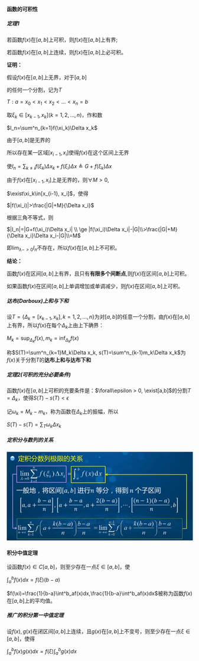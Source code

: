 #### 函数的可积性

##### 定理1 

若函数$f(x)$在$[a,b]$上可积，则$f(x)$在$[a,b]$上有界;

若函数$f(x)$在$[a,b]$上连续，则$f(x)$在$[a,b]$上必可积。



<b>证明：</b>

假设$f(x)$在$[a,b]$上无界，对于$[a,b]$

的任何一个分割，记为$T$

$T: a = x_0<x_1<x_2<...<x_n=b$

取$\xi_k \in [x_{k-1}, x_k](k=1,2,...,n)$，作和数

$I_n=\sum^n_{k=1}f(\xi_k)\Delta x_k$

由于$[a,b]$是无界的

所以存在某一区域$[x_{i-1},x_i]$使得$f(x)$在这个区间上无界

使$I_n=\sum_{k \ne i}f(\xi_k)\Delta x_k+f(\xi_i)\Delta x \triangleq G+f(\xi_k)\Delta x$

由于$f(x)$在$[x_{i-1},x_i]$上是无界的，则$\forall M > 0$,

$\exist\xi_k\in[x_{i-1}, x_i]$，使得

$|f(\xi_i)|>\frac{|G|+M}{\Delta x_i}$

根据三角不等式，则

$|I_n|=|G+f(\xi_i)\Delta x_i| \\ \ge |f(\xi_i)\Delta x_i|-|G|\\>\frac{|G|+M}{\Delta x_i}\Delta x_i-|G|\\=M$

即$\lim_{\lambda -> 0}I_n$不存在，所以$f(x)$在$[a,b]$上不可积。



<b>结论：</b>

函数$f(x)$在区间$[a,b]$上有界，且只有<b>有限多个间断点</b>,则$f(x)$在区间$[a,b]$上可积。

如果函数$f(x)$在区间$[a,b]$上单调增加或单调减少，则$f(x)$在区间$[a,b]$上可积。







##### 达布(Darboux)上和与下和

设$T=\{\Delta_k=[x_{k-1}, x_k], k=1,2,...,n\}$为对$[a,b]$的任意一个分割，由$f(x)$在$[a,b]$上有界，所以$f(x)$在每个$\Delta_k$上由上下确界：

$\displaystyle M_k=\sup_{\Delta_k}f(x), m_k=\inf_{\Delta_k}f(x)$

称$S(T)=\sum^n_{k=1}M_k\Delta x_k, s(T)=\sum^n_{k-1}m_k\Delta x_k$为$f(x)$关于分割$T$的<b>达布上和与达布下和</b>



##### 定理2(可积的充分必要条件)

函数$f(x)$在$[a,b]$上可积的充要条件是：$\forall\epsilon > 0, \exist[a,b]$的分割$T={\Delta_k}$，使得$S(T)-s(T) < \epsilon$

记$\omega_k=M_k-m_k$，称为函数在$\Delta_k$上的振幅，所以

$S(T)-s(T)=\sum_T\omega_k\Delta x_k$



##### 定积分与数列的关系

![image-20210304164050085](tep.assets/image-20210304164050085.png)



#### 积分中值定理

设函数$f(x)\in C[a,b]$，则至少存在一点$\xi \in [a,b]$，使

$\int^b_af(x)dx=f(\xi)(b-a)$



$f(\xi)=\frac{1}{b-a}\int^b_af(x)dx,\frac{1}{b-a}\int^b_af(x)dx$被称为函数$f(x)$在$[a,b]$上的平均值。



##### 推广的积分第一中值定理

设$f(x),g(x)$在闭区间$[a,b]$上连续，且$g(x)$在$[a,b]$上不变号，则至少存在一点$\xi\in[a,b]$，使得

$\displaystyle \int^b_af(x)g(x)dx=f(\xi)\int^b_ag(x)dx$






